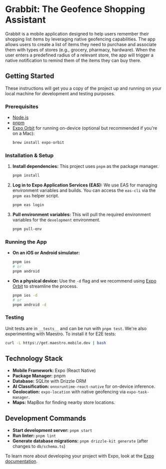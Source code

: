 # Grabbit: The Geofence Shopping Assistant

Grabbit is a mobile application designed to help users remember their shopping list items by leveraging native geofencing capabilities. The app allows users to create a list of items they need to purchase and associate them with types of stores (e.g., grocery, pharmacy, hardware). When the user enters a predefined radius of a relevant store, the app will trigger a native notification to remind them of the items they can buy there.

## Getting Started

These instructions will get you a copy of the project up and running on your local machine for development and testing purposes.

### Prerequisites

- [Node.js](https://nodejs.org/)
- [pnpm](https://pnpm.io/installation)
- [Expo Orbit](https://expo.dev/orbit) for running on-device (optional but recommended if you're on a Mac):
  ```bash
  brew install expo-orbit
  ```

### Installation & Setup

1.  **Install dependencies:**
    This project uses `pnpm` as the package manager.

    ```bash
    pnpm install
    ```

2.  **Log in to Expo Application Services (EAS):**
    We use EAS for managing environment variables and builds. You can access the `eas-cli` via the `pnpm eas` helper script.

    ```bash
    pnpm eas login
    ```

3.  **Pull environment variables:**
    This will pull the required environment variables for the `development` environment.

    ```bash
    pnpm pull-env
    ```

### Running the App

- **On an iOS or Android simulator:**

  ```bash
  pnpm ios
  # or
  pnpm android
  ```

- **On a physical device:**
  Use the `-d` flag and we recommend using [Expo Orbit](https://expo.dev/orbit) to streamline the process.

  ```bash
  pnpm ios -d
  # or
  pnpm android -d
  ```

### Testing

Unit tests are in `__tests__` and can be run with `pnpm test`. We're also experimenting with Maestro. To install it for E2E tests:

```bash
curl -L https://get.maestro.mobile.dev | bash
```

## Technology Stack

- **Mobile Framework:** Expo (React Native)
- **Package Manager:** pnpm
- **Database:** SQLite with Drizzle ORM
- **AI Classification:** `onnxruntime-react-native` for on-device inference.
- **Geolocation:** `expo-location` with native geofencing via `expo-task-manager`.
- **Maps:** MapBox for finding nearby store locations.

## Development Commands

- **Start development server:** `pnpm start`
- **Run linter:** `pnpm lint`
- **Generate database migrations:** `pnpm drizzle-kit generate` (after changes to `db/schema.ts`)

To learn more about developing your project with Expo, look at the [Expo documentation](https://docs.expo.dev/).
